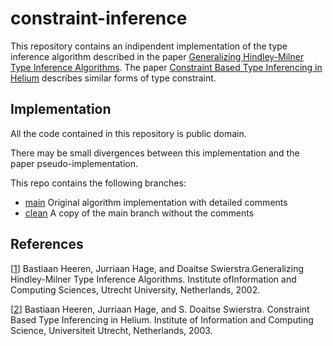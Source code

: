 # constraint-inference

This repository contains an indipendent implementation of the type
inference algorithm described in the paper
[Generalizing Hindley-Milner Type Inference Algorithms](#ref1).
The paper [Constraint Based Type Inferencing in Helium](#ref2) describes
similar forms of type constraint.

## Implementation

All the code contained in this repository is public domain.

There may be small divergences between this implementation and
the paper pseudo-implementation.

This repo contains the following branches:

- [main](https://github.com/bynect/constraint-inference/tree/main) Original algorithm implementation with detailed comments
- [clean](https://github.com/bynect/constraint-inference/tree/clean) A copy of the main branch without the comments

## References

[<a id="ref1">[1][paper-1]</a>] Bastiaan Heeren, Jurriaan Hage, and Doaitse Swierstra.Generalizing Hindley-Milner Type Inference Algorithms. Institute ofInformation and Computing Sciences, Utrecht University, Netherlands, 2002.

[<a id="ref2">[2][paper-2]</a>] Bastiaan Heeren, Jurriaan Hage, and S. Doaitse Swierstra. Constraint Based Type Inferencing in Helium. Institute of Information and Computing Science, Universiteit Utrecht, Netherlands, 2003.

[paper-1]: http://www.cs.uu.nl/research/techreps/repo/CS-2002/2002-031.pdf
[paper-2]: http://www.open.ou.nl/bhr/heeren-cp03.pdf